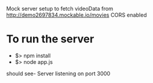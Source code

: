 Mock server setup to fetch videoData from http://demo2697834.mockable.io/movies
CORS enabled

To run the server
==============================================
 - $> npm install
 - $> node app.js

 should see- Server listening on port 3000
